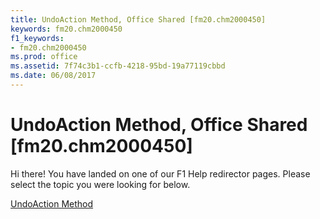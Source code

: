 ```yaml
---
title: UndoAction Method, Office Shared [fm20.chm2000450]
keywords: fm20.chm2000450
f1_keywords:
- fm20.chm2000450
ms.prod: office
ms.assetid: 7f74c3b1-ccfb-4218-95bd-19a77119cbbd
ms.date: 06/08/2017
---
```



# UndoAction Method, Office Shared [fm20.chm2000450]

Hi there! You have landed on one of our F1 Help redirector pages. Please select the topic you were looking for below.

[UndoAction Method](http://msdn.microsoft.com/library/751fb2c5-4fa6-bab5-fb9a-5c396d05cae1%28Office.15%29.aspx)

